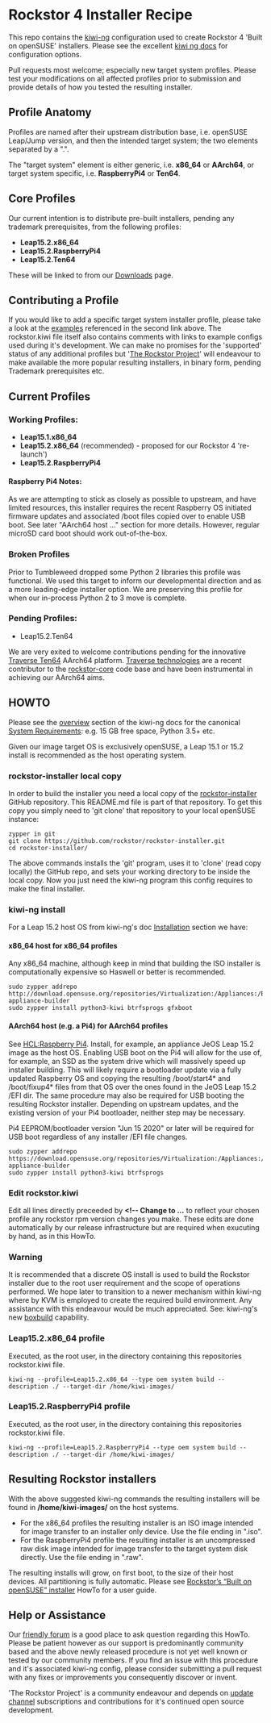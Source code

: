
# Rockstor 4 Installer Recipe

This repo contains the [kiwi-ng](https://github.com/OSInside/kiwi) configuration used to create Rockstor 4 'Built on openSUSE' installers.
Please see the excellent [kiwi ng docs](https://osinside.github.io/kiwi/) for configuration options.

Pull requests most welcome; especially new target system profiles.
Please test your modifications on all affected profiles prior to submission and provide details of how you tested the resulting installer.

## Profile Anatomy
Profiles are named after their upstream distribution base, i.e. openSUSE Leap/Jump version, and then the intended target system; the two elements separated by a ".".

The "target system" element is either generic, i.e. **x86_64** or **AArch64**, or target system specific, i.e. **RaspberryPi4** or **Ten64**.

## Core Profiles
Our current intention is to distribute pre-built installers, pending any trademark prerequisites, from the following profiles:

- **Leap15.2.x86_64**
- **Leap15.2.RaspberryPi4**
- **Leap15.2.Ten64**

These will be linked to from our [Downloads](http://rockstor.com/download.html) page.

## Contributing a Profile
If you would like to add a specific target system installer profile, please take a look at the [examples](https://github.com/OSInside/kiwi-descriptions) referenced in the second link above.
The rockstor.kiwi file itself also contains comments with links to example configs used during it's development. 
We can make no promises for the 'supported' status of any additional profiles but '[The Rockstor Project](http://rockstor.com/about-us.html)' will endeavour to make available the more popular resulting installers, in binary form, pending Trademark prerequisites etc.

## Current Profiles

### Working Profiles:
- **Leap15.1.x86_64**
- **Leap15.2.x86_64** (recommended) - proposed for our Rockstor 4 're-launch')
- **Leap15.2.RaspberryPi4**

#### Raspberry Pi4 Notes:
As we are attempting to stick as closely as possible to upstream, and have limited resources, this installer requires
the recent Raspberry OS initiated firmware updates and associated /boot files copied over to enable USB boot.
See later "AArch64 host ..." section for more details.
However, regular microSD card boot should work out-of-the-box.

### Broken Profiles
Prior to Tumbleweed dropped some Python 2 libraries this profile was functional.
We used this target to inform our developmental direction and as a more leading-edge installer option. 
We are preserving this profile for when our in-process Python 2 to 3 move is complete.

### Pending Profiles:
- Leap15.2.Ten64

We are very exited to welcome contributions pending for the innovative [Traverse Ten64](https://www.crowdsupply.com/traverse-technologies/ten64) AArch64 platform.
[Traverse technologies](https://traverse.com.au/) are a recent contributor to the [rockstor-core](https://github.com/rockstor/rockstor-core) code base
and have been instrumental in achieving our AArch64 aims.

## HOWTO

Please see the [overview](https://osinside.github.io/kiwi/overview.html) section of the kiwi-ng docs for the canonical
[System Requirements](https://osinside.github.io/kiwi/overview.html#system-requirements): e.g. 15 GB free space, Python 3.5+ etc.

Given our image target OS is exclusively openSUSE, a Leap 15.1 or 15.2 install is recommended as the host operating system.

### rockstor-installer local copy

In order to build the installer you need a local copy of the [rockstor-installer](https://github.com/rockstor/rockstor-installer) GitHub repository.
This README.md file is part of that repository.
To get this copy you simply need to 'git clone' that repository to your local openSUSE instance:

```shell script
zypper in git
git clone https://github.com/rockstor/rockstor-installer.git
cd rockstor-installer/
```  

The above commands installs the 'git' program, uses it to 'clone' (read copy locally) the GitHub repo, and sets your working directory to be inside the local copy.
Now you just need the kiwi-ng program this config requires to make the final installer. 

### kiwi-ng install
For a Leap 15.2 host OS from kiwi-ng's doc [Installation](https://osinside.github.io/kiwi/installation.html#installation) section we have:


#### x86_64 host for x86_64 profiles
Any x86_64 machine, although keep in mind that building the ISO installer is computationally expensive so Haswell or better is recommended.
```shell script
sudo zypper addrepo http://download.opensuse.org/repositories/Virtualization:/Appliances:/Builder/openSUSE_Leap_15.2/ appliance-builder
sudo zypper install python3-kiwi btrfsprogs gfxboot
```

#### AArch64 host (e.g. a Pi4) for AArch64 profiles
See [HCL:Raspberry Pi4](https://en.opensuse.org/HCL:Raspberry_Pi4). Install, for example, an appliance JeOS Leap 15.2 image as the host OS.
Enabling USB boot on the Pi4 will allow for the use of, for example, an SSD as the system drive which will massively speed up installer building.
This will likely require a bootloader update via a fully updated Raspberry OS and copying the resulting /boot/start4* and /boot/fixup4*
files from that OS over the ones found in the JeOS Leap 15.2 /EFI dir. The same procedure may also be required for USB booting the resulting Rockstor installer.
Depending on upstream updates, and the existing version of your Pi4 bootloader, neither step may be necessary.

Pi4 EEPROM/bootloader version "Jun 15 2020" or later will be required for USB boot regardless of any installer /EFI file changes.
   
```shell script
sudo zypper addrepo https://download.opensuse.org/repositories/Virtualization:/Appliances:/Builder/openSUSE_Leap_15.2_ARM/ appliance-builder
sudo zypper install python3-kiwi btrfsprogs
```

### Edit rockstor.kiwi
Edit all lines directly preceeded by **<!-- Change to ...** to reflect your chosen profile any rockstor rpm version changes you make.
These edits are done automatically by our release infrastructure but are required when exucuting by hand, as in this HowTo.

### Warning
It is recommended that a discrete OS install is used to build the Rockstor installer due to the root user requirement and the scope of operations performed.
We hope later to transition to a newer mechanism within kiwi-ng where by KVM is employed to create the required build environment.
Any assistance with this endeavour would be much appreciated. See: kiwi-ng's new [boxbuild](https://osinside.github.io/kiwi/self_contained.html) capability.   

### Leap15.2.x86_64 profile
Executed, as the root user, in the directory containing this repositories rockstor.kiwi file.
```shell script
kiwi-ng --profile=Leap15.2.x86_64 --type oem system build --description ./ --target-dir /home/kiwi-images/
```

### Leap15.2.RaspberryPi4 profile
Executed, as the root user, in the directory containing this repositories rockstor.kiwi file.
```shell script
kiwi-ng --profile=Leap15.2.RaspberryPi4 --type oem system build --description ./ --target-dir /home/kiwi-images/
```

## Resulting Rockstor installers
With the above suggested kiwi-ng commands the resulting installers will be found in **/home/kiwi-images/** on the host systems.

- For the x86_64 profiles the resulting installer is an ISO image intended for image transfer to an installer only device.
Use the file ending in ".iso".
- For the RaspberryPi4 profile the resulting installer is an uncompressed raw disk image intended for image transfer to the target system disk directly.
Use the file ending in ".raw".

The resulting installs will grow, on first boot, to the size of their host devices.
All partitioning is fully automatic.
Please see [Rockstor’s “Built on openSUSE” installer](http://rockstor.com/docs/installer-howto/installer-howto.html) HowTo for a user guide.

## Help or Assistance
Our [friendly forum](https://forum.rockstor.com/) is a good place to ask question regarding this HowTo.
Please be patient however as our support is predominantly community based and the above newly released procedure is not yet well known or tested by our community members.
If you find an issue with this procedure and it's associated kiwi-ng config, please consider submitting a pull request with any fixes or improvements you consequently discover or invent.

'The Rockstor Project' is a community endeavour and depends on [update channel](http://rockstor.com/docs/update-channels/update_channels.html)
subscriptions and contributions for it's continued open source development.  




